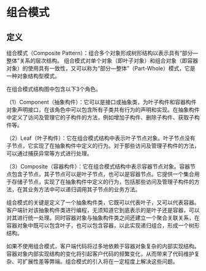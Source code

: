 # 组合模式

## 定义

组合模式（Composite Pattern）：组合多个对象形成树形结构以表示具有“部分—整体”关系的层次结构。 组合模式对单个对象（即叶子对象）和组合对象（即容器对象）的使用具有一致性，又可以称为“部分—整体”（Part-Whole）模式，它是一种对象结构型模式。

在组合模式结构图中包含以下3个角色。

（1）Component（抽象构件）：它可以是接口或抽象类，为叶子构件和容器构件对象声明接口，在该角色中可以包含所有子类共有行为的声明和实现。在抽象构件中定义了访问及管理它的子构件的方法，例如增加子构件、删除子构件、获取子构件等。

（2）Leaf（叶子构件）：它在组合模式结构中表示叶子节点对象。叶子节点没有子节点，它实现了在抽象构件中定义的行为。对于那些访问及管理子构件的方法，可以通过捕获异常等方式进行处理。

（3）Composite（容器构件）：它在组合模式结构中表示容器节点对象。容器节点包含子节点，其子节点可以是叶子节点，也可以是容器节点。它提供一个集合用于存储子节点，实现了在抽象构件中定义的行为，包括那些访问及管理子构件的方法，在其业务方法中可以递归调用其子节点的业务方法。

组合模式的关键是定义了一个抽象构件类，它既可以代表叶子，又可以代表容器。客户端针对该抽象构件类进行编程，无须知道它到底表示的是叶子还是容器，可以对其进行统一处理。同时容器对象与抽象构件类之间还建立一个聚合关联关系，在容器对象中既可以包含叶子，也可以包含容器，以此实现递归组合，形成一个树形结构。

如果不使用组合模式，客户端代码将过多地依赖于容器对象复杂的内部实现结构。容器对象内部实现结构的变化将引起客户代码的频繁变化，从而带来了代码维护复杂、可扩展性差等弊端。组合模式的引入将在一定程度上解决这些问题。


